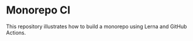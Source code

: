 # Monorepo CI

This repository illustrates how to build a monorepo using Lerna and GitHub Actions.

